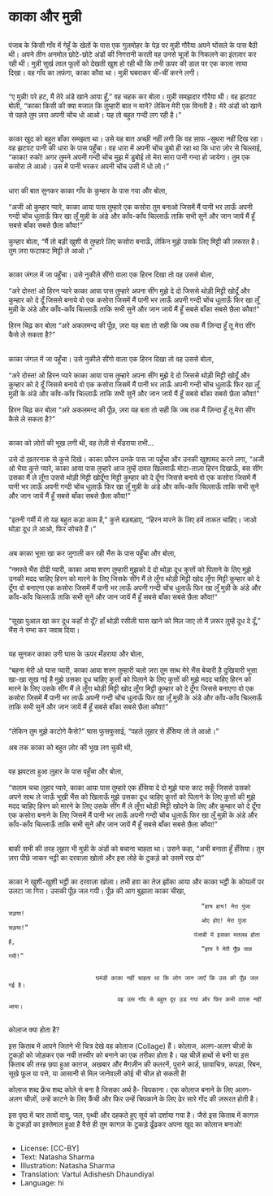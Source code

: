 # काका और मुन्नी

##
पंजाब के किसी गाँव में गेहूँ के खेतों के पास एक गुलमोहर के पेड़ पर मुन्नी गौरैया अपने घोंसले के पास बैठी थी। अपने तीन अनमोल छोटे-छोटे अंडों की निगरानी करती वह उनसे चूज़ों के निकलने का इंतज़ार कर रही थी। मुन्नी सुर्ख लाल फूलों को देखती खुश हो रही थी कि तभी ऊपर की डाल पर एक काला साया दिखा। वह गाँव का लफंगा, काका कौवा था। मुन्नी घबराकर चीं-चीं करने लगी।

##
“ए मुन्नी! परे हट, मैं तेरे अंडे खाने आया हूँ,” वह चहक कर बोला। मुन्नी समझदार गौरैया थी। वह झटपट बोली, “काका किसी की क्या मजाल कि तुम्हारी बात न माने? लेकिन मेरी एक विनती है। मेरे अंडों को खाने से पहले तुम ज़रा अपनी चोंच धो आओ। यह तो बहुत गन्दी लग रही है।”

##
काका खुद को बहुत बाँका समझता था। उसे यह बात अच्छी नहीं लगी कि वह सा़फ -सुथरा नहीं दिख रहा। वह झटपट पानी की धारा के पास पहुँचा। वह धारा में अपनी चोंच डुबो ही रहा था कि धारा ज़ोर से चिल्लाई, “काका! रुको! अगर तुमने अपनी गन्दी चोंच मुझ में डुबोई तो मेरा सारा पानी गन्दा हो जायेगा। तुम एक कसोरा ले आओ। उस में पानी भरकर अपनी चोंच उसी में धो लो।”

##
धारा की बात सुनकर काका गाँव के कुम्हार के पास गया और बोला,

“अजी ओ कुम्हार प्यारे,
काका आया पास तुम्हारे
एक कसोरा तुम बनाओ
जिसमें मैं पानी भर लाऊँ
अपनी गन्दी चोंच धुलाऊँ
फिर खा लूँ मुन्नी के अंडे
और काँव-काँव चिल्लाऊँ
ताकि सभी सुनें
और जान जायें
मैं हूँ सबसे बाँका
सबसे छैला कौवा!”

कुम्हार बोला, “मैं तो बड़ी खुशी से तुम्हारे लिए कसोरा बनाऊँ, लेकिन मुझे उसके लिए मिट्टी की ज़रूरत है। तुम ज़रा फटाफट मिट्टी ले आओ।”

##
काका जंगल में जा पहुँचा। उसे नुकीले सींगो वाला एक हिरन दिखा तो वह उससे बोला,

“अरे दोस्त! ओ हिरन प्यारे
काका आया पास तुम्हारे
अपना सींग मुझे दे दो
जिससे थोड़ी मिट्टी खोदूँ
और कुम्हार को दे दूँ
जिससे बनाये वो एक कसोरा
जिसमें मैं पानी भर लाऊँ
अपनी गन्दी चोंच धुलाऊँ
फिर खा लूँ मुन्नी के अंडे
और काँव-काँव चिल्लाऊँ
ताकि सभी सुनें
और जान जायें
मैं हूँ सबसे बाँका
सबसे छैला कौवा!”

हिरन चिढ़ कर बोला “अरे अकलमन्द की पूँछ, ज़रा यह बता तो सही कि जब तक मैं ज़िन्दा हूँ तू मेरा सींग कैसे ले सकता है?”

##
काका जंगल में जा पहुँचा। उसे नुकीले सींगो वाला एक हिरन दिखा तो वह उससे बोला,

“अरे दोस्त! ओ हिरन प्यारे
काका आया पास तुम्हारे
अपना सींग मुझे दे दो
जिससे थोड़ी मिट्टी खोदूँ
और कुम्हार को दे दूँ
जिससे बनाये वो एक कसोरा
जिसमें मैं पानी भर लाऊँ
अपनी गन्दी चोंच धुलाऊँ
फिर खा लूँ मुन्नी के अंडे
और काँव-काँव चिल्लाऊँ
ताकि सभी सुनें
और जान जायें
मैं हूँ सबसे बाँका
सबसे छैला कौवा!”

हिरन चिढ़ कर बोला “अरे अकलमन्द की पूँछ, ज़रा यह बता तो सही कि जब तक मैं ज़िन्दा हूँ तू मेरा सींग कैसे ले सकता है?”

##
काका को ज़ोरों की भूख लगी थी, वह तेज़ी से मँडराया तभी...

उसे दो ख़तरनाक से कुत्ते दिखे। काका फ़ौरन उनके पास जा पहुँचा और उनकी खुशामद करने लगा,
“अजी ओ भैया कुत्ते प्यारे,
काका आया पास तुम्हारे
आज तुम्हें दावत खिलवाऊँ
मोटा-ताज़ा हिरन दिखाऊँ,
बस सींग उसका मैं ले लूँगा
उससे थोड़ी मिट्टी खोदूँगा
मिट्टी कुम्हार को दे दूँगा
जिससे बनाये वो एक कसोरा
जिसमें मैं पानी भर लाऊँ
अपनी गन्दी चोंच धुलाऊँ
फिर खा लूँ मुन्नी के अंडे
और काँव-काँव चिल्लाऊँ
ताकि सभी सुनें
और जान जायें
मैं हूँ सबसे बाँका
सबसे छैला कौवा!”

##
“इतनी गर्मी में तो यह बहुत कड़ा काम है,”
कुत्ते बड़बड़ाए, “हिरन मारने के लिए हमें ताकत चाहिए। जाओ थोड़ा दूध ले आओ, फिर सोचते हैं।”

##
अब काका भूसा खा कर जुगाली कर रही भैंस के पास पहुँचा और बोला,

“नमस्ते भैंस दीदी प्यारी,
काका आया शरण तुम्हारी
मुझको दे दो थोड़ा दूध
कुत्तों को पिलाने के लिए
मुझे उनकी मदद चाहिए
हिरन को मारने के लिए
जिसके सींग मैं ले लूँगा
थोड़ी मिट्टी खोद लूँगा
मिट्टी कुम्हार को दे दूँगा
वो बनाएगा एक कसोरा
जिसमें मैं पानी भर लाऊँ
अपनी गन्दी चोंच धुलाऊँ
फिर खा लूँ मुन्नी के अंडे
और काँव-काँव चिल्लाऊँ
ताकि सभी सुनें
और जान जायें
मैं हूँ सबसे बाँका
सबसे छैला कौवा!”

##
“सूखा पुआल खा कर दूध कहाँ से दूँ? हाँ थोड़ी रसीली घास खाने को मिल जाए तो मैं ज़रूर तुम्हें दूध दे दूँ,” भैंस ने रम्भा कर जवाब दिया।

##
यह सुनकर काका उगी घास के ऊपर मँडराया और बोला,

“बहना मेरी ओ घास प्यारी,
काका आया शरण तुम्हारी
चलो ज़रा तुम साथ मेरे
भैंस बेचारी है दुखियारी
भूसा खा-खा सूख गई है
मुझे उसका दूध चाहिए
कुत्तों को पिलाने के लिए
कुत्तों की मुझे मदद चाहिए
हिरन को मारने के लिए
उसके सींग मैं ले लूँगा
थोड़ी मिट्टी खोद लूँगा
मिट्टी कुम्हार को दे दूँगा
जिससे बनाएगा वो एक कसोरा
जिसमें मैं पानी भर लाऊँ
अपनी गन्दी चोंच धुलाऊँ
फिर खा लूँ मुन्नी के अंडे 
और काँव-काँव चिल्लाऊँ
ताकि सभी सुनें और जान जायें 
मैं हूँ सबसे बाँका सबसे छैला कौवा!”

##
“लेकिन तुम मुझे काटोगे कैसे?” घास फुसफुसाई, “पहले लुहार से हँसिया तो ले आओ।”

अब तक काका को बहुत ज़ोर की भूख लग चुकी थी,

##
वह झपटता हुआ लुहार के पास पहुँचा और बोला,

“सलाम चचा लुहार प्यारे,
काका आया पास तुम्हारे
एक हँसिया दे दो मुझे
घास काट सकूँ जिससे
उसको अपने साथ ले जाऊँ
भूखी भैंस को खिलाऊँ
मुझे उसका दूध चाहिए
कुत्तों को पिलाने के लिए
कुत्तों की मुझे मदद चाहिए
हिरन को मारने के लिए
उसके सींग मैं ले लूँगा
थोड़ी मिट्टी खोदने के लिए
और कुम्हार को दे दूँगा
एक कसोरा बनाने के लिए
जिसमें मैं पानी भर लाऊँ
अपनी गन्दी चोंच धुलाऊँ
फिर खा लूँ मुन्नी के अंडे
और काँव-काँव चिल्लाऊँ
ताकि सभी सुनें और जान जायें
मैं हूँ सबसे बाँका सबसे छैला कौवा!”

##
बाकी सभी की तरह लुहार भी मुन्नी के अंडों को बचाना चाहता था। उसने कहा, “अभी बनाता हूँ हँसिया। तुम ज़रा पीछे जाकर भट्ठी का दरवाज़ा खोलो और इस लोहे के टुकड़े को उसमें रख दो”

##
काका ने खुशी-खुशी भट्ठी का दरवाज़ा खोला। तभी हवा का तेज़ झोंका आया और काका भट्ठी के कोयलों पर उलटा जा गिरा। उसकी पूँछ जल गयी। पूँछ की आग बुझाता काका चीखा,

                                                         “हाय हाय! मेरा पुंजा सड़या!
                                                         ओए होए! मेरा पुंजा सड़या!”
                                                       पंजाबी में इसका मतलब होता है,
                                                         “हाय रे मेरी पूँछ जल गयी!”

##
                            घमंडी काका नहीं चाहता था कि लोग जान जाएँ कि उस की पूँछ जल गई है।

                                  वह उस गाँव से बहुत दूर उ़ड गया और फिर कभी वापस नहीं आया।

##
कोलाज क्या होता है?

इस किताब में आपने जितने भी चित्र देखे वह कोलाज
(Collage) हैं। कोलाज, अलग-अलग चीज़ों के टुकड़ों को जोड़कर एक नयी तस्वीर को बनाने का एक तरीका होता है। यह चीज़ें हाथों से बनी या इस किताब की तरह छपा हुआ काग़ज, अखबार और मैगज़ीन की कतरनें, पुराने कार्ड, छायाचित्र, कपड़ा, रिबन, सूखे फूल या पत्ते, या आसानी से मिल जानेवाली कोई भी चीज़ हो सकती है!

कोलाज  शब्द फ़्रेंच शब्द  कोले  से बना है जिसका अर्थ है- चिपकाना। एक कोलाज बनाने के लिए अलग-अलग चीज़ों, उन्हें काटने के लिए कैंची और फिर उन्हें चिपकाने के लिए ढेर सारे गोंद की ज़रूरत होती है।

इस पृष्ठ में चार तत्वों वायु, जल, पृथ्वी और दहकते हुए सूर्य को दर्शाया गया है। जैसे इस किताब में कागज़ के टुकड़ों का इस्तेमाल हुआ है वैसे ही तुम कागज़ के टुकड़े
ढूँढकर अपना खुद का कोलाज बनाओ!

##
* License: [CC-BY]
* Text: Natasha Sharma
* Illustration: Natasha Sharma
* Translation: Vartul Adishesh Dhaundiyal
* Language: hi
